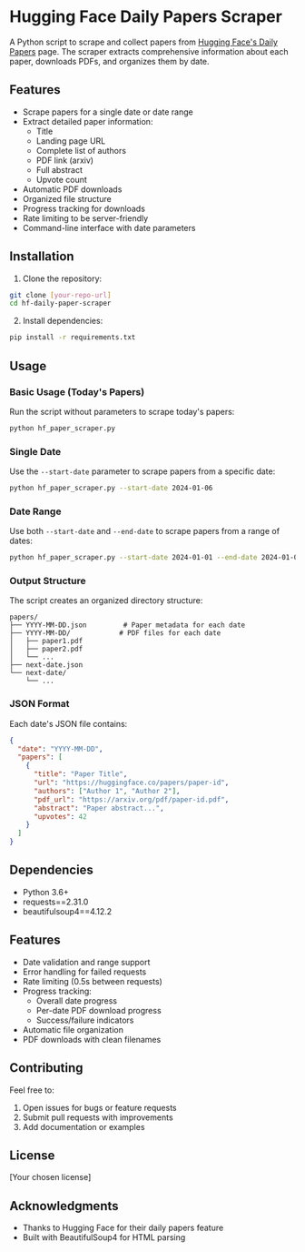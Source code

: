 # Hugging Face Daily Papers Scraper

A Python script to scrape and collect papers from [Hugging Face's Daily Papers](https://huggingface.co/papers) page. The scraper extracts comprehensive information about each paper, downloads PDFs, and organizes them by date.

## Features

- Scrape papers for a single date or date range
- Extract detailed paper information:
  - Title
  - Landing page URL
  - Complete list of authors
  - PDF link (arxiv)
  - Full abstract
  - Upvote count
- Automatic PDF downloads
- Organized file structure
- Progress tracking for downloads
- Rate limiting to be server-friendly
- Command-line interface with date parameters

## Installation

1. Clone the repository:
```bash
git clone [your-repo-url]
cd hf-daily-paper-scraper
```

2. Install dependencies:
```bash
pip install -r requirements.txt
```

## Usage

### Basic Usage (Today's Papers)
Run the script without parameters to scrape today's papers:
```bash
python hf_paper_scraper.py
```

### Single Date
Use the `--start-date` parameter to scrape papers from a specific date:
```bash
python hf_paper_scraper.py --start-date 2024-01-06
```

### Date Range
Use both `--start-date` and `--end-date` to scrape papers from a range of dates:
```bash
python hf_paper_scraper.py --start-date 2024-01-01 --end-date 2024-01-06
```

### Output Structure
The script creates an organized directory structure:
```
papers/
├── YYYY-MM-DD.json         # Paper metadata for each date
├── YYYY-MM-DD/            # PDF files for each date
│   ├── paper1.pdf
│   ├── paper2.pdf
│   └── ...
├── next-date.json
└── next-date/
    └── ...
```

### JSON Format
Each date's JSON file contains:
```json
{
  "date": "YYYY-MM-DD",
  "papers": [
    {
      "title": "Paper Title",
      "url": "https://huggingface.co/papers/paper-id",
      "authors": ["Author 1", "Author 2"],
      "pdf_url": "https://arxiv.org/pdf/paper-id.pdf",
      "abstract": "Paper abstract...",
      "upvotes": 42
    }
  ]
}
```

## Dependencies

- Python 3.6+
- requests==2.31.0
- beautifulsoup4==4.12.2

## Features

- Date validation and range support
- Error handling for failed requests
- Rate limiting (0.5s between requests)
- Progress tracking:
  - Overall date progress
  - Per-date PDF download progress
  - Success/failure indicators
- Automatic file organization
- PDF downloads with clean filenames

## Contributing

Feel free to:
1. Open issues for bugs or feature requests
2. Submit pull requests with improvements
3. Add documentation or examples

## License

[Your chosen license]

## Acknowledgments

- Thanks to Hugging Face for their daily papers feature
- Built with BeautifulSoup4 for HTML parsing
